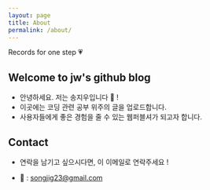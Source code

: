 ```yaml
---
layout: page
title: About
permalink: /about/
---
```


Records for one step 💗


## Welcome to jw's github blog

- 안녕하세요. 저는 송지우입니다 👋 !
- 이곳에는 코딩 관련 공부 위주의 글을 업로드합니다.
- 사용자들에게 좋은 경험을 줄 수 있는 웹퍼블셔가 되고자 합니다.


## Contact

- 연락을 남기고 싶으시다면, 이 이메일로 연락주세요 !

-  📩 : songjig23@gmail.com
